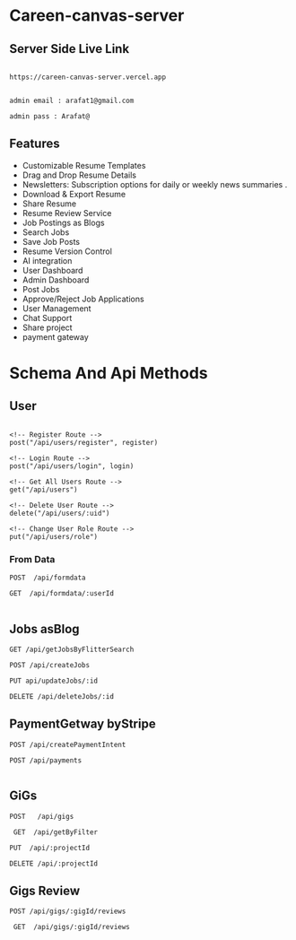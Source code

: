 # Careen-canvas-server


## Server Side Live Link 

```

https://careen-canvas-server.vercel.app


```


```
admin email : arafat1@gmail.com

admin pass : Arafat@

```
## Features

- Customizable Resume Templates
- Drag and Drop Resume Details
- Newsletters: Subscription options for daily or weekly news summaries .
- Download & Export Resume
- Share Resume
- Resume Review Service
- Job Postings as Blogs
- Search Jobs
- Save Job Posts
- Resume Version Control
- AI integration
- User Dashboard
- Admin Dashboard
- Post Jobs
- Approve/Reject Job Applications
- User Management
- Chat Support
-   Share project
- payment gateway





# Schema And Api Methods


## User

```

<!-- Register Route -->
post("/api/users/register", register)

<!-- Login Route -->
post("/api/users/login", login)

<!-- Get All Users Route -->
get("/api/users")

<!-- Delete User Route -->
delete("/api/users/:uid")

<!-- Change User Role Route -->
put("/api/users/role")

```

 ### From Data
 
 ````
 POST  /api/formdata

GET  /api/formdata/:userId


````

## Jobs asBlog

```
GET /api/getJobsByFlitterSearch

POST /api/createJobs

PUT api/updateJobs/:id

DELETE /api/deleteJobs/:id

````
##  PaymentGetway byStripe

````
POST /api/createPaymentIntent

POST /api/payments


`````


##  GiGs

```
POST   /api/gigs

 GET  /api/getByFilter

PUT  /api/:projectId

DELETE /api/:projectId

```

## Gigs Review
```
POST /api/gigs/:gigId/reviews

 GET  /api/gigs/:gigId/reviews

````






